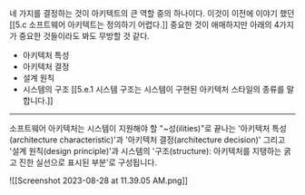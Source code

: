 
네 가지를 결정하는 것이 아키텍트의 큰 역할 중의 하나이다. 이것이 이전에 이야기 했던 [[5.c 소프트웨어 아키텍트는 정의하기 어렵다.]] 중요한 것이 애매하지만 아래의 4가지가 중요한 것들이라도 봐도 무방할 것 같다. 

- 아키텍처 특성
- 아키텍처 결정
- 설계 원칙
- 시스템의 구조 [[5.e.1 시스템 구조는 시스템이 구현된 아키텍처 스타일의 종류를 말합니다.]]

--------

소프트웨어 아키텍처는 시스템이 지원해야 할 "~성(ilities)"로 끝나는 '아키텍처 특성(architecture characteristic)'과 '아키텍처 결정(architecture decision)' 그리고 '설계 원칙(design principle)'과 시스템의 '구조(structure): 아키텍처를 지탱하는 굵고 진한 실선으로 표시된 부분'로 구성됩니다.


![[Screenshot 2023-08-28 at 11.39.05 AM.png]]